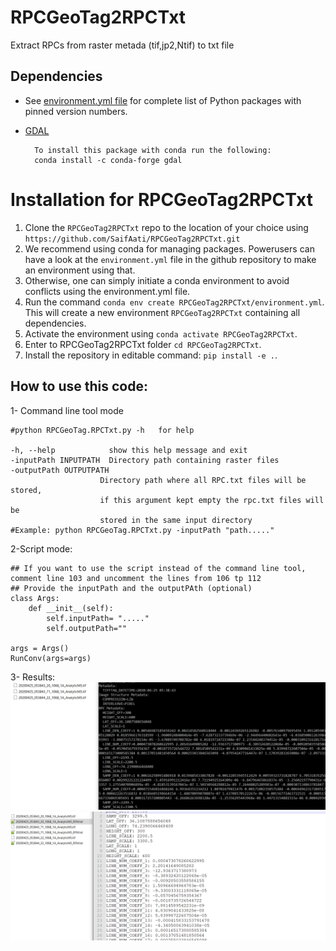# RPCGeoTag2RPCTxt
Extract RPCs from raster metada (tif,jp2,Ntif) to txt file 
## Dependencies
- See [environment.yml file](/environment.yml) for complete list of Python packages with pinned version numbers.
- [GDAL](https://anaconda.org/conda-forge/gdal)
    
        To install this package with conda run the following:
        conda install -c conda-forge gdal
    


# Installation for RPCGeoTag2RPCTxt

1. Clone the `RPCGeoTag2RPCTxt` repo to the location of your choice using `https://github.com/SaifAati/RPCGeoTag2RPCTxt.git`
2. We recommend using conda for managing packages. Powerusers can have a look at the `environment.yml` file in the github repository to make an environment using that.
3. Otherwise, one can simply initiate a conda environment to avoid conflicts using the environment.yml file.
4. Run the command `conda env create RPCGeoTag2RPCTxt/environment.yml`. This will create a new environment `RPCGeoTag2RPCTxt` containing all dependencies.
5. Activate the environment using `conda activate RPCGeoTag2RPCTxt`.
6. Enter to RPCGeoTag2RPCTxt folder `cd RPCGeoTag2RPCTxt`.
7. Install the repository in editable command: `pip install -e .`. 




## How to use this code:
1- Command line tool mode

    #python RPCGeoTag.RPCTxt.py -h   for help 
    
    -h, --help            show this help message and exit
    -inputPath INPUTPATH  Directory path containing raster files
    -outputPath OUTPUTPATH
                        Directory path where all RPC.txt files will be stored,
                        if this argument kept empty the rpc.txt files will be
                        stored in the same input directory
    #Example: python RPCGeoTag.RPCTxt.py -inputPath "path....."
  
2-Script mode:

    ## If you want to use the script instead of the command line tool, comment line 103 and uncomment the lines from 106 tp 112
    ## Provide the inputPath and the outputPAth (optional)
    class Args:
        def __init__(self):
            self.inputPath= "....."
            self.outputPath=""

    args = Args()
    RunConv(args=args)
    
3- Results:
<img src="images/InputDirectory.png">
<img src="images/OutputDirectory.png">